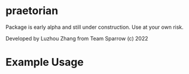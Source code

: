 # praetorian

Package is early alpha and still under construction. Use at your own risk.

Developed by Luzhou Zhang from Team Sparrow (c) 2022

# Example Usage

